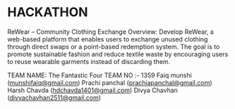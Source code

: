 # HACKATHON 
ReWear – Community Clothing Exchange 
Overview: 
Develop ReWear, a web-based platform that enables users to exchange unused clothing 
through direct swaps or a point-based redemption system. The goal is to promote sustainable 
fashion and reduce textile waste by encouraging users to reuse wearable garments instead of 
discarding them. 

TEAM NAME: The Fantastic Four 
TEAM NO :- 1359
Faiq munshi (munshifaiq@gmail.com) 
Prachi panchal (prachiapanchal@gmail.com)
Harsh Chavda (hdchavda1401@gmail.com)
Divya Chavhan (divyachavhan2511@gmail.com)
